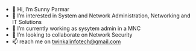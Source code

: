 - 👋 Hi, I’m Sunny Parmar
- 👀 I’m interested in System and Network Administration, Networking and IT Solutions 
- 🌱 I’m currently working as sysytem admin in a MNC
- 💞️ I’m looking to collaborate on Network Security
- 📫 reach me on twinkalinfotech@gmail.com

<!---
sunnyparmar-it/sunnyparmar-it is a ✨ special ✨ repository because its `README.md` (this file) appears on your GitHub profile.
You can click the Preview link to take a look at your changes.
--->
